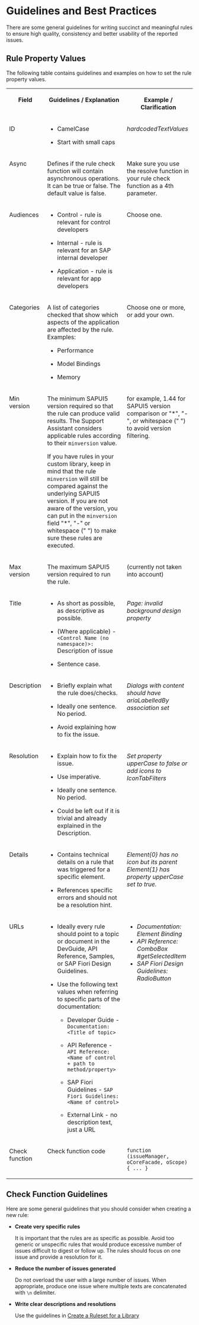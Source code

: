 <!-- loioeaeea19a991d46f29e6d8d8827317d0e -->

# Guidelines and Best Practices

There are some general guidelines for writing succinct and meaningful rules to ensure high quality, consistency and better usability of the reported issues.



<a name="loioeaeea19a991d46f29e6d8d8827317d0e__section_sws_qkx_d1b"/>

## Rule Property Values

The following table contains guidelines and examples on how to set the rule property values.


<table>
<tr>
<th valign="top">

Field



</th>
<th valign="top">

Guidelines / Explanation



</th>
<th valign="top">

Example / Clarification



</th>
</tr>
<tr>
<td valign="top">

ID



</td>
<td valign="top">

-   CamelCase

-   Start with small caps




</td>
<td valign="top">

*hardcodedTextValues*



</td>
</tr>
<tr>
<td valign="top">

Async



</td>
<td valign="top">

Defines if the rule check function will contain asynchronous operations. It can be true or false. The default value is false.



</td>
<td valign="top">

Make sure you use the resolve function in your rule check function as a 4th parameter.



</td>
</tr>
<tr>
<td valign="top">

Audiences



</td>
<td valign="top">

-   Control - rule is relevant for control developers

-   Internal - rule is relevant for an SAP internal developer

-   Application - rule is relevant for app developers




</td>
<td valign="top">

Choose one.



</td>
</tr>
<tr>
<td valign="top">

Categories



</td>
<td valign="top">

A list of categories checked that show which aspects of the application are affected by the rule. Examples:

-   Performance

-   Model Bindings

-   Memory




</td>
<td valign="top">

Choose one or more, or add your own.



</td>
</tr>
<tr>
<td valign="top">

Min version



</td>
<td valign="top">

The minimum SAPUI5 version required so that the rule can produce valid results. The Support Assistant considers applicable rules according to their `minversion` value.

If you have rules in your custom library, keep in mind that the rule `minversion` will still be compared against the underlying SAPUI5 version. If you are not aware of the version, you can put in the `minversion` field "\*", "-" or whitespace \(" "\) to make sure these rules are executed.



</td>
<td valign="top">

for example, 1.44 for SAPUI5 version comparison or "\*", "-", or whitespace \(" "\) to avoid version filtering.



</td>
</tr>
<tr>
<td valign="top">

Max version



</td>
<td valign="top">

The maximum SAPUI5 version required to run the rule.



</td>
<td valign="top">

\(currently not taken into account\)



</td>
</tr>
<tr>
<td valign="top">

Title



</td>
<td valign="top">

-   As short as possible, as descriptive as possible.

-   \(Where applicable\) - `<Control Name (no namespace)>:` Description of issue

-   Sentence case.




</td>
<td valign="top">

*Page: invalid background design property*



</td>
</tr>
<tr>
<td valign="top">

Description



</td>
<td valign="top">

-   Briefly explain what the rule does/checks.

-   Ideally one sentence. No period.

-   Avoid explaining how to fix the issue.




</td>
<td valign="top">

*Dialogs with content should have ariaLabelledBy association set*



</td>
</tr>
<tr>
<td valign="top">

Resolution



</td>
<td valign="top">

-   Explain how to fix the issue.

-   Use imperative.

-   Ideally one sentence. No period.

-   Could be left out if it is trivial and already explained in the Description.




</td>
<td valign="top">

*Set property upperCase to false or add icons to IconTabFilters*



</td>
</tr>
<tr>
<td valign="top">

Details



</td>
<td valign="top">

-   Contains technical details on a rule that was triggered for a specific element.

-   References specific errors and should not be a resolution hint.




</td>
<td valign="top">

*Element\{0\} has no icon but its parent Element\{1\} has property upperCase set to true.*



</td>
</tr>
<tr>
<td valign="top">

URLs



</td>
<td valign="top">

-   Ideally every rule should point to a topic or document in the DevGuide, API Reference, Samples, or SAP Fiori Design Guidelines.

-   Use the following text values when referring to specific parts of the documentation:

    -   Developer Guide - `Documentation: <Title of topic>`

    -   API Reference - `API Reference: <Name of control + path to method/property>`

    -   SAP Fiori Guidelines - `SAP Fiori Guidelines: <Name of control>`

    -   External Link - no description text, just a URL





</td>
<td valign="top">

-   *Documentation: Element Binding*
-   *API Reference: ComboBox \#getSelectedItem*
-   *SAP Fiori Design Guidelines: RadioButton*



</td>
</tr>
<tr>
<td valign="top">

Check function



</td>
<td valign="top">

Check function code



</td>
<td valign="top">

`function (issueManager, oCoreFacade, oScope) { ... }` 



</td>
</tr>
</table>



<a name="loioeaeea19a991d46f29e6d8d8827317d0e__section_qpw_fn5_tz"/>

## Check Function Guidelines

Here are some general guidelines that you should consider when creating a new rule:

-   **Create very specific rules**

    It is important that the rules are as specific as possible. Avoid too generic or unspecific rules that would produce excessive number of issues difficult to digest or follow up. The rules should focus on one issue and provide a resolution for it.

-   **Reduce the number of issues generated**

    Do not overload the user with a large number of issues. When appropriate, produce one issue where multiple texts are concatenated with `\n` delimiter.

-   **Write clear descriptions and resolutions**

    Use the guidelines in [Create a Ruleset for a Library](create-a-ruleset-for-a-library-b5a5135.md)


